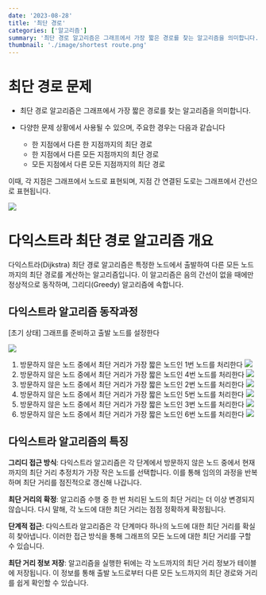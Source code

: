 ```yaml
---
date: '2023-08-28'
title: '최단 경로'
categories: ['알고리즘']
summary: '최단 경로 알고리즘은 그래프에서 가장 짧은 경로를 찾는 알고리즘을 의미합니다. 다양한 문제 상황에서 사용될 수 있으며, 주요한 경우는 다음과 같습니다'
thumbnail: './image/shortest route.png'
---
```


# 최단 경로 문제

- 최단 경로 알고리즘은 그래프에서 가장 짧은 경로를 찾는 알고리즘을 의미합니다.
- 다양한 문제 상황에서 사용될 수 있으며, 주요한 경우는 다음과 같습니다

  - 한 지점에서 다른 한 지점까지의 최단 경로
  - 한 지점에서 다른 모든 지점까지의 최단 경로
  - 모든 지점에서 다른 모든 지점까지의 최단 경로

이때, 각 지점은 그래프에서 노드로 표현되며, 지점 간 연결된 도로는 그래프에서 간선으로 표현됩니다.

![](https://velog.velcdn.com/images/minseok0123/post/49fe9c3a-0735-4eab-affb-73df0550e56e/image.png)

# 다익스트라 최단 경로 알고리즘 개요

다익스트라(Dijkstra) 최단 경로 알고리즘은 특정한 노드에서 출발하여 다른 모든 노드까지의 최단 경로를 계산하는 알고리즘입니다. 이 알고리즘은 음의 간선이 없을 때에만 정상적으로 동작하며, 그리디(Greedy) 알고리즘에 속합니다.

## 다익스트라 알고리즘 동작과정

[초기 상태] 그래프를 준비하고 출발 노드를 설정한다

![](https://velog.velcdn.com/images/minseok0123/post/c4c49dbe-5f41-4676-aeef-ba1016dc76c7/image.png)

1. 방문하지 않은 노드 중에서 최단 거리가 가장 짧은 노드인 1번 노드를 처리한다
   ![](https://velog.velcdn.com/images/minseok0123/post/b05ef06c-8348-4c40-9509-9bf90652f803/image.png)
2. 방문하지 않은 노드 중에서 최단 거리가 가장 짧은 노드인 4번 노드를 처리한다
   ![](https://velog.velcdn.com/images/minseok0123/post/20dd98ef-17ab-4a5c-867a-ace0e7900569/image.png)
3. 방문하지 않은 노드 중에서 최단 거리가 가장 짧은 노드인 2번 노드를 처리한다
   ![](https://velog.velcdn.com/images/minseok0123/post/c2c27133-f178-4c44-ac34-7517bec9ffa1/image.png)
4. 방문하지 않은 노드 중에서 최단 거리가 가장 짧은 노드인 5번 노드를 처리한다
   ![](https://velog.velcdn.com/images/minseok0123/post/64599945-d9b8-414e-919e-23f11f2ddc5f/image.png)
5. 방문하지 않은 노드 중에서 최단 거리가 가장 짧은 노드인 3번 노드를 처리한다
   ![](https://velog.velcdn.com/images/minseok0123/post/8877c391-282a-4c06-a571-d95d095cc210/image.png)
6. 방문하지 않은 노드 중에서 최단 거리가 가장 짧은 노드인 6번 노드를 처리한다
   ![](https://velog.velcdn.com/images/minseok0123/post/8135d804-4de1-4ac6-a6cd-a721cfeaae4e/image.png)

## 다익스트라 알고리즘의 특징

**그리디 접근 방식**: 다익스트라 알고리즘은 각 단계에서 방문하지 않은 노드 중에서 현재까지의 최단 거리 추정치가 가장 작은 노드를 선택합니다. 이를 통해 임의의 과정을 반복하며 최단 거리를 점진적으로 갱신해 나갑니다.

**최단 거리의 확정**: 알고리즘 수행 중 한 번 처리된 노드의 최단 거리는 더 이상 변경되지 않습니다. 다시 말해, 각 노드에 대한 최단 거리는 점점 정확하게 확정됩니다.

**단계적 접근**: 다익스트라 알고리즘은 각 단계마다 하나의 노드에 대한 최단 거리를 확실히 찾아냅니다. 이러한 접근 방식을 통해 그래프의 모든 노드에 대한 최단 거리를 구할 수 있습니다.

**최단 거리 정보 저장**: 알고리즘을 실행한 뒤에는 각 노드까지의 최단 거리 정보가 테이블에 저장됩니다. 이 정보를 통해 출발 노드로부터 다른 모든 노드까지의 최단 경로와 거리를 쉽게 확인할 수 있습니다.
